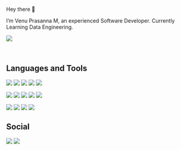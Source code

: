 Hey there 👋


I’m Venu Prasanna M, an experienced Software Developer. Currently Learning Data Engineering.

![](https://komarev.com/ghpvc/?username=venu-prasanna&label=views&color=yellow)

<br>

## Languages and Tools

![](https://img.shields.io/badge/Go-00ADD8?style=for-the-badge&logo=go&logoColor=white)
![](https://img.shields.io/badge/Python-3776AB?style=for-the-badge&logo=python&logoColor=white)
![](https://img.shields.io/badge/Java-ED8B00?style=for-the-badge&logo=openjdk&logoColor=white)
![](https://img.shields.io/badge/JavaScript-F7DF1E?style=for-the-badge&logo=javascript&logoColor=black)
![](https://img.shields.io/badge/Dart-0175C2?style=for-the-badge&logo=dart&logoColor=white)


![](https://img.shields.io/badge/Django-092E20?style=for-the-badge&logo=django&logoColor=white)
![](https://img.shields.io/badge/Spring-6DB33F?style=for-the-badge&logo=spring&logoColor=white)
![](https://img.shields.io/badge/React-20232A?style=for-the-badge&logo=react&logoColor=61DAFB)
![](https://img.shields.io/badge/Redux-593D88?style=for-the-badge&logo=redux&logoColor=white)
![](https://img.shields.io/badge/Flutter-02569B?style=for-the-badge&logo=flutter&logoColor=white)

![](https://img.shields.io/badge/-GraphQL-E10098?style=for-the-badge&logo=graphql&logoColor=white)
![](https://img.shields.io/badge/postgres-%23316192.svg?style=for-the-badge&logo=postgresql&logoColor=white)
![](https://img.shields.io/badge/-Docker-46a2f1?style=for-the-badge&logo=docker&logoColor=white)
![](https://img.shields.io/badge/Amazon_AWS-FF9900?style=for-the-badge&logo=amazonaws&logoColor=white)


## Social
[![](https://img.shields.io/badge/Medium-12100E?style=for-the-badge&logo=medium&logoColor=white)](https://medium.com/@venu-prasanna)
[![](https://img.shields.io/badge/LinkedIn-0077B5?style=for-the-badge&logo=linkedin&logoColor=white)](https://www.linkedin.com/in/venu-prasanna-m/)




